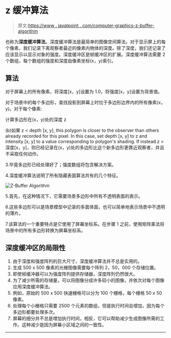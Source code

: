 # z 缓冲算法

> 原文:[https://www . javatpoint . com/computer-graphics-z-buffer-algorithm](https://www.javatpoint.com/computer-graphics-z-buffer-algorithm)

也称为**深度缓冲算法**。深度缓冲算法是最简单的图像空间算法。对于显示屏上的每个像素，我们记录下离观察者最近的像素内物体的深度。除了深度，我们还记录了应该显示以显示对象的强度。深度缓冲区是帧缓冲区的扩展。深度缓冲算法需要 2 个数组，每个数组的强度和深度由像素坐标(x，y)索引。

## 算法

对于屏幕上的所有像素，将深度[x，y]设置为 1.0，将强度[x，y]设置为背景值。

对于场景中的每个多边形，查找投影到屏幕上时位于多边形边界内的所有像素(x，y)。对于每个像素:

计算多边形在(x，y)处的深度 z

(b)如果 z < depth [x, y], this polygon is closer to the observer than others already recorded for this pixel. In this case, set depth [x, y] to z and intensity [x, y] to a value corresponding to polygon's shading. If instead z >深度[x，y]，则已经记录在(x，y)处的多边形比这个新多边形更靠近观察者，并且不采取任何动作。

3.毕竟多边形已经处理好了；强度数组将包含解决方案。

4.深度缓冲算法说明了所有隐藏表面算法共有的几个特征。

![Z-Buffer Algorithm](../Images/911628dcf30a107bc856dbf9bdf17b37.png)

5.首先，在这种情况下，它需要场景多边形中所有不透明表面的表示。

6.这些多边形可以是场景模型中记录的多面体面，也可以简单地表示场景中不透明的薄片。

7.该算法的一个重要特点是它使用了屏幕坐标系。在步骤 1 之前，使用矩阵乘法将场景中的所有多边形转换为屏幕坐标系。

## 深度缓冲区的局限性

1.  由于深度和强度阵列的巨大尺寸，深度缓冲算法并不总是实用的。
2.  生成 500 x 500 像素的光栅图像需要每个阵列 2，50，000 个存储位置。
3.  即使帧缓冲器可以为强度阵列提供存储器，深度阵列仍然很大。
4.  为了减少所需的存储量，可以将图像分成许多较小的图像，并依次对每个图像应用深度缓冲算法。
5.  例如，原始的 500 x 500 快速栅格可以分为 100 个栅格，每个栅格 50 x 50 像素。
6.  处理每个小栅格只需要 2500 个元素的数组，但是执行时间会增加，因为每个多边形都要处理多次。
7.  屏幕的细分并不总是增加执行时间，相反，它可以帮助减少生成图像所需的工作。这种减少是因为屏幕小区域之间的一致性。

* * *